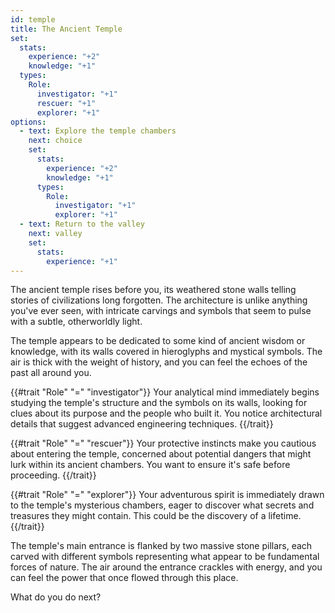 ```yaml
---
id: temple
title: The Ancient Temple
set:
  stats:
    experience: "+2"
    knowledge: "+1"
  types:
    Role:
      investigator: "+1"
      rescuer: "+1"
      explorer: "+1"
options:
  - text: Explore the temple chambers
    next: choice
    set:
      stats:
        experience: "+2"
        knowledge: "+1"
      types:
        Role:
          investigator: "+1"
          explorer: "+1"
  - text: Return to the valley
    next: valley
    set:
      stats:
        experience: "+1"
---
```


The ancient temple rises before you, its weathered stone walls telling stories of civilizations long forgotten. The architecture is unlike anything you've ever seen, with intricate carvings and symbols that seem to pulse with a subtle, otherworldly light.

The temple appears to be dedicated to some kind of ancient wisdom or knowledge, with its walls covered in hieroglyphs and mystical symbols. The air is thick with the weight of history, and you can feel the echoes of the past all around you.

{{#trait "Role" "=" "investigator"}}
Your analytical mind immediately begins studying the temple's structure and the symbols on its walls, looking for clues about its purpose and the people who built it. You notice architectural details that suggest advanced engineering techniques.
{{/trait}}

{{#trait "Role" "=" "rescuer"}}
Your protective instincts make you cautious about entering the temple, concerned about potential dangers that might lurk within its ancient chambers. You want to ensure it's safe before proceeding.
{{/trait}}

{{#trait "Role" "=" "explorer"}}
Your adventurous spirit is immediately drawn to the temple's mysterious chambers, eager to discover what secrets and treasures they might contain. This could be the discovery of a lifetime.
{{/trait}}

The temple's main entrance is flanked by two massive stone pillars, each carved with different symbols representing what appear to be fundamental forces of nature. The air around the entrance crackles with energy, and you can feel the power that once flowed through this place.

What do you do next? 